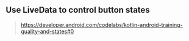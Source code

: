 


## Use LiveData to control button states

> https://developer.android.com/codelabs/kotlin-android-training-quality-and-states#0


<!--stackedit_data:
eyJoaXN0b3J5IjpbMTU4Njk3Njg2NV19
-->